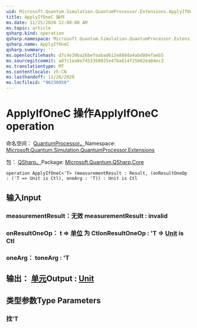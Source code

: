 ```yaml
---
uid: Microsoft.Quantum.Simulation.QuantumProcessor.Extensions.ApplyIfOneC
title: ApplyIfOneC 操作
ms.date: 11/25/2020 12:00:00 AM
ms.topic: article
qsharp.kind: operation
qsharp.namespace: Microsoft.Quantum.Simulation.QuantumProcessor.Extensions
qsharp.name: ApplyIfOneC
qsharp.summary: ''
ms.openlocfilehash: d7c4e39ba26befeabad612e888da4abd00efaeb5
ms.sourcegitcommit: a87c1aa8e7453360025e47ba614f25b02ea84ec3
ms.translationtype: MT
ms.contentlocale: zh-CN
ms.lasthandoff: 11/26/2020
ms.locfileid: "96230950"
---
```

# <a name="applyifonec-operation"></a><span data-ttu-id="b1195-102">ApplyIfOneC 操作</span><span class="sxs-lookup"><span data-stu-id="b1195-102">ApplyIfOneC operation</span></span>

<span data-ttu-id="b1195-103">命名空间： [QuantumProcessor。](xref:Microsoft.Quantum.Simulation.QuantumProcessor.Extensions)</span><span class="sxs-lookup"><span data-stu-id="b1195-103">Namespace: [Microsoft.Quantum.Simulation.QuantumProcessor.Extensions](xref:Microsoft.Quantum.Simulation.QuantumProcessor.Extensions)</span></span>

<span data-ttu-id="b1195-104">包： [QSharp。](https://nuget.org/packages/Microsoft.Quantum.QSharp.Core)</span><span class="sxs-lookup"><span data-stu-id="b1195-104">Package: [Microsoft.Quantum.QSharp.Core](https://nuget.org/packages/Microsoft.Quantum.QSharp.Core)</span></span>




```qsharp
operation ApplyIfOneC<'T> (measurementResult : Result, (onResultOneOp : ('T => Unit is Ctl), oneArg : 'T)) : Unit is Ctl
```


## <a name="input"></a><span data-ttu-id="b1195-105">输入</span><span class="sxs-lookup"><span data-stu-id="b1195-105">Input</span></span>

### <a name="measurementresult--__invalidresult__"></a><span data-ttu-id="b1195-106">measurementResult：__无效 <Result>__</span><span class="sxs-lookup"><span data-stu-id="b1195-106">measurementResult : __invalid<Result>__</span></span>




### <a name="onresultoneop--t--unit--is-ctl"></a><span data-ttu-id="b1195-107">onResultOneOp： t => [单位](xref:microsoft.quantum.lang-ref.unit)  为 Ctl</span><span class="sxs-lookup"><span data-stu-id="b1195-107">onResultOneOp : 'T => [Unit](xref:microsoft.quantum.lang-ref.unit)  is Ctl</span></span>




### <a name="onearg--t"></a><span data-ttu-id="b1195-108">oneArg： t</span><span class="sxs-lookup"><span data-stu-id="b1195-108">oneArg : 'T</span></span>





## <a name="output--unit"></a><span data-ttu-id="b1195-109">输出： [单元](xref:microsoft.quantum.lang-ref.unit)</span><span class="sxs-lookup"><span data-stu-id="b1195-109">Output : [Unit](xref:microsoft.quantum.lang-ref.unit)</span></span>



## <a name="type-parameters"></a><span data-ttu-id="b1195-110">类型参数</span><span class="sxs-lookup"><span data-stu-id="b1195-110">Type Parameters</span></span>

### <a name="t"></a><span data-ttu-id="b1195-111">找</span><span class="sxs-lookup"><span data-stu-id="b1195-111">'T</span></span>

